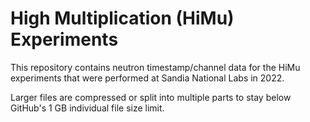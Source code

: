 # High Multiplication (HiMu) Experiments

This repository contains neutron timestamp/channel data for the HiMu experiments that were performed at Sandia National Labs in 2022.  

Larger files are compressed or split into multiple parts to stay below GitHub's 1 GB individual file size limit.  
